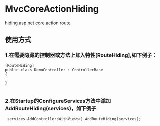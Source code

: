 # MvcCoreActionHiding
hiding asp net core action route

## 使用方式
### 1.在需要隐藏的控制器或方法上加入特性[RouteHiding],如下例子：
    [RouteHiding]
    public class DemoController : ControllerBase
    {
    
    }
```

```
### 2.在Startup的ConfigureServices方法中添加AddRouteHiding(services)，如下例子
```
 services.AddControllersWithViews().AddRouteHiding(services);
```
